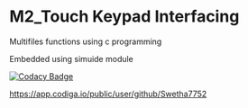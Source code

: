 # M2_Touch Keypad Interfacing
Multifiles functions using c programming

Embedded using simuide module

[![Codacy Badge](https://app.codacy.com/project/badge/Grade/da1571e180af4f29a788129378399cad)](https://www.codacy.com/gh/Swetha7752/M2_Project2022/dashboard?utm_source=github.com&amp;utm_medium=referral&amp;utm_content=Swetha7752/M2_Project2022&amp;utm_campaign=Badge_Grade)

https://app.codiga.io/public/user/github/Swetha7752
